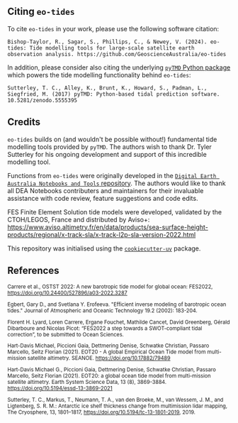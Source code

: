 ## Citing `eo-tides`

To cite `eo-tides` in your work, please use the following software citation:

```
Bishop-Taylor, R., Sagar, S., Phillips, C., & Newey, V. (2024). eo-tides: Tide modelling tools for large-scale satellite earth observation analysis. https://github.com/GeoscienceAustralia/eo-tides
```

In addition, please consider also citing the underlying [`pyTMD` Python package](https://pytmd.readthedocs.io/en/latest/) which powers the tide modelling functionality behind `eo-tides`:

```
Sutterley, T. C., Alley, K., Brunt, K., Howard, S., Padman, L., Siegfried, M. (2017) pyTMD: Python-based tidal prediction software. 10.5281/zenodo.5555395
```

## Credits

`eo-tides` builds on (and wouldn't be possible without!) fundamental tide modelling tools provided by `pyTMD`. The authors wish to thank Dr. Tyler Sutterley for his ongoing development and support of this incredible modelling tool.

Functions from `eo-tides` were originally developed in the [`Digital Earth Australia Notebooks and Tools` repository](https://github.com/GeoscienceAustralia/dea-notebooks/). The authors would like to thank all DEA Notebooks contributers and maintainers for their invaluable assistance with code review, feature suggestions and code edits.

FES Finite Element Solution tide models were developed, validated by the CTOH/LEGOS, France and distributed by Aviso+: <https://www.aviso.altimetry.fr/en/data/products/sea-surface-height-products/regional/x-track-sla/x-track-l2p-sla-version-2022.html>

This repository was initialised using the [`cookiecutter-uv`](https://github.com/fpgmaas/cookiecutter-uv) package.

## References

<small>

Carrere et al., OSTST 2022: A new barotropic tide model for global ocean: FES2022,
<https://doi.org/10.24400/527896/a03-2022.3287>

Egbert, Gary D., and Svetlana Y. Erofeeva. "Efficient inverse modeling of barotropic ocean tides." Journal of Atmospheric and Oceanic Technology 19.2 (2002): 183-204.

Florent H. Lyard, Loren Carrere, Ergane Fouchet, Mathilde Cancet, David Greenberg, Gérald Dibarboure and Nicolas Picot: “FES2022 a step towards a SWOT-compliant tidal correction”, to be submitted to Ocean Sciences.

Hart-Davis Michael, Piccioni Gaia, Dettmering Denise, Schwatke Christian, Passaro Marcello, Seitz Florian (2021). EOT20 - A global Empirical Ocean Tide model from multi-mission satellite altimetry. SEANOE. <https://doi.org/10.17882/79489>

Hart-Davis Michael G., Piccioni Gaia, Dettmering Denise, Schwatke Christian, Passaro Marcello, Seitz Florian (2021). EOT20: a global ocean tide model from multi-mission satellite altimetry. Earth System Science Data, 13 (8), 3869-3884. <https://doi.org/10.5194/essd-13-3869-2021>

Sutterley, T. C., Markus, T., Neumann, T. A., van den Broeke, M., van Wessem, J. M., and Ligtenberg, S. R. M.: Antarctic ice shelf thickness change from multimission lidar mapping, The Cryosphere, 13, 1801–1817, https://doi.org/10.5194/tc-13-1801-2019, 2019.

</small>
